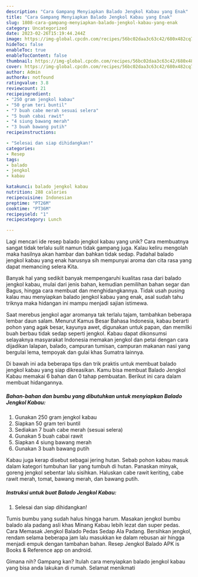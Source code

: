 ```yaml
---
description: "Cara Gampang Menyiapkan Balado Jengkol Kabau yang Enak"
title: "Cara Gampang Menyiapkan Balado Jengkol Kabau yang Enak"
slug: 1808-cara-gampang-menyiapkan-balado-jengkol-kabau-yang-enak
category: Uncategorized
date: 2023-02-26T15:19:44.244Z
image: https://img-global.cpcdn.com/recipes/56bc02daa3c63c42/680x482cq70/balado-jengkol-kabau-foto-resep-utama.jpg
hideToc: false
enableToc: true
enableTocContent: false
thumbnail: https://img-global.cpcdn.com/recipes/56bc02daa3c63c42/680x482cq70/balado-jengkol-kabau-foto-resep-utama.jpg
cover: https://img-global.cpcdn.com/recipes/56bc02daa3c63c42/680x482cq70/balado-jengkol-kabau-foto-resep-utama.jpg
author: Admin
authorAv: notfound
ratingvalue: 3.8
reviewcount: 21
recipeingredient:
- "250 gram jengkol kabau"
- "50 gram teri buntil"
- "7 buah cabe merah sesuai selera"
- "5 buah cabai rawit"
- "4 siung bawang merah"
- "3 buah bawang putih"
recipeinstructions:

- "Selesai dan siap dihidangkan!"
categories:
- Resep
tags:
- balado
- jengkol
- kabau

katakunci: balado jengkol kabau 
nutrition: 288 calories
recipecuisine: Indonesian
preptime: "PT26M"
cooktime: "PT36M"
recipeyield: "1"
recipecategory: Lunch

---
```





Lagi mencari ide resep balado jengkol kabau yang unik? Cara membuatnya sangat tidak terlalu sulit namun tidak gampang juga. Kalau keliru mengolah maka hasilnya akan hambar dan bahkan tidak sedap. Padahal balado jengkol kabau yang enak harusnya sih mempunyai aroma dan cita rasa yang dapat memancing selera Kita.





Banyak hal yang sedikit banyak mempengaruhi kualitas rasa dari balado jengkol kabau, mulai dari jenis bahan, kemudian pemilihan bahan segar dan Bagus, hingga cara membuat dan menghidangkannya. Tidak usah pusing kalau mau menyiapkan balado jengkol kabau yang enak,      asal sudah tahu triknya maka hidangan ini mampu menjadi sajian istimewa.














Saat merebus jengkol agar aromanya tak terlalu tajam, tambahkan beberapa lembar daun salam. Menurut Kamus Besar Bahasa Indonesia, kabau berarti pohon yang agak besar, kayunya awet, digunakan untuk papan, dan memilki buah berbau tidak sedap seperti jengkol. Kabau dapat dikonsumsi selayaknya masyarakat Indonesia memakan jengkol dan petai dengan cara dijadikan lalapan, balado, campuran tumisan, campuran makanan nasi yang bergulai lema, tempoyak dan gulai khas Sumatra lainnya.






Di bawah ini ada beberapa tips dan trik praktis untuk membuat balado jengkol kabau yang siap dikreasikan. Kamu bisa membuat Balado Jengkol Kabau memakai 6 bahan dan 0 tahap pembuatan. Berikut ini cara dalam membuat hidangannya.

<!--inarticleads1-->

##### Bahan-bahan dan bumbu yang dibutuhkan untuk menyiapkan Balado Jengkol Kabau:

1. Gunakan 250 gram jengkol kabau
1. Siapkan 50 gram teri buntil
1. Sediakan 7 buah cabe merah (sesuai selera)
1. Gunakan 5 buah cabai rawit
1. Siapkan 4 siung bawang merah
1. Gunakan 3 buah bawang putih


Kabau juga kerap disebut sebagai jering hutan. Sebab pohon kabau masuk dalam kategori tumbuhan liar yang tumbuh di hutan. Panaskan minyak, goreng jengkol sebentar lalu sisihkan. Haluskan cabe rawit keriting, cabe rawit merah, tomat, bawang merah, dan bawang putih. 

<!--inarticleads2-->

##### Instruksi untuk buat Balado Jengkol Kabau:


1. Selesai dan siap dihidangkan!

Tumis bumbu yang sudah halus hingga harum. Masakan jengkol bumbu balado ala padang asli khas Minang Kabau lebih lezat dan super pedas. Cara Memasak Jengkol Balado Pedas Sedap Ala Padang. Bersihkan jengkol, rendam selama beberapa jam lalu masukkan ke dalam rebusan air hingga menjadi empuk dengan tambahan bahan. Resep Jengkol Balado APK is Books &amp; Reference app on android. 

Gimana nih? Gampang kan? Itulah cara menyiapkan balado jengkol kabau yang bisa anda lakukan di rumah. Selamat menikmati
